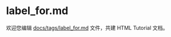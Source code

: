 label_for.md
===

欢迎您编辑 <a target="__blank" href="https://github.com/jaywcjlove/html-tutorial/blob/main/docs/tags/label_for.md">docs/tags/label_for.md</a> 文件，共建 HTML Tutorial 文档。